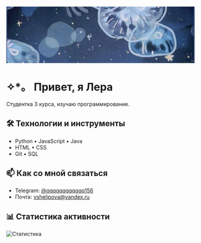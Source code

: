 ![Banner](baner.png)

# ✧⁠*⁠。 Привет, я Лера

Студентка 3 курса, изучаю программирование.

## 🛠️ Технологии и инструменты

- Python • JavaScript • Java
- HTML • CSS 
- Git • SQL 

## 📫 Как со мной связаться

- Telegram: [@qqqqqqqqqqqq156](https://t.me/qqqqqqqqqqqq156)
- Почта: vshelipova@yandex.ru

## 📊 Статистика активности

![Статистика](https://github-readme-stats.vercel.app/api?username=v156-3709&show_icons=true&theme=default)
